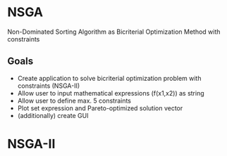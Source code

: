# NSGA
Non-Dominated Sorting Algorithm as Bicriterial Optimization Method with constraints

## Goals
* Create application to solve bicriterial optimization problem with constraints (NSGA-II)
* Allow user to input mathematical expressions (f(x1,x2)) as string
* Allow user to define max. 5 constraints
* Plot set expression and Pareto-optimized solution vector
* (additionally) create GUI
# NSGA-II
